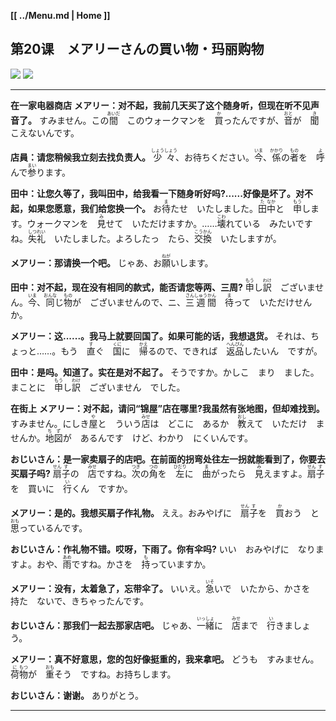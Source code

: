 **[[ ../Menu.md | Home ]]**
## 第20课　メアリーさんの買い物・玛丽购物
![](src/20-1.PNG)
![](src/20-2.PNG)

---

**在一家电器商店**
**メアリー：对不起，我前几天买了这个随身听，但现在听不见声音了。**
すみません。この<ruby>間<rp>(</rp><rt>あいだ</rt><rp>)</rp></ruby>　このウォークマンを　<ruby>買<rp>(</rp><rt>か</rt><rp>)</rp></ruby>ったんですが、<ruby>音<rp>(</rp><rt>おと</rt><rp>)</rp></ruby>が　<ruby>聞<rp>(</rp><rt>き</rt><rp>)</rp></ruby>こえないんです。

**店員：请您稍候我立刻去找负责人。**
<ruby>少<rp>(</rp><rt>しょう</rt><rp>)</rp></ruby><ruby>々<rp>(</rp><rt>しょう</rt><rp>)</rp></ruby>、お待ちください。<ruby>今<rp>(</rp><rt>いま</rt><rp>)</rp></ruby>、<ruby>係<rp>(</rp><rt>かかり</rt><rp>)</rp></ruby>の<ruby>者<rp>(</rp><rt>もの</rt><rp>)</rp></ruby>を　<ruby>呼<rp>(</rp><rt>よ</rt><rp>)</rp></ruby>んで<ruby>参<rp>(</rp><rt>まい</rt><rp>)</rp></ruby>ります。

**田中：让您久等了，我叫田中，给我看一下随身听好吗?......好像是坏了。对不起，如果您愿意，我们给您换一个。**
お<ruby>待<rp>(</rp><rt>ま</rt><rp>)</rp></ruby>たせ　いたしました。<ruby>田<rp>(</rp><rt>た</rt><rp>)</rp></ruby><ruby>中<rp>(</rp><rt>なか</rt><rp>)</rp></ruby>と　<ruby>申<rp>(</rp><rt>もう</rt><rp>)</rp></ruby>します。ウォークマンを　<ruby>見<rp>(</rp><rt>み</rt><rp>)</rp></ruby>せて　いただけますか。……<ruby>壊<rp>(</rp><rt>こわ</rt><rp>)</rp></ruby>れている　みたいですね。<ruby>失<rp>(</rp><rt>しつ</rt><rp>)</rp></ruby><ruby>礼<rp>(</rp><rt>れい</rt><rp>)</rp></ruby>　いたしました。よろしたっ　たら、<ruby>交<rp>(</rp><rt>こう</rt><rp>)</rp></ruby><ruby>換<rp>(</rp><rt>かん</rt><rp>)</rp></ruby>　いたしますが。

**メアリー：那请换一个吧。**
じゃあ、お<ruby>願<rp>(</rp><rt>ねが</rt><rp>)</rp></ruby>いします。

**田中：对不起，现在没有相同的款式，能否请您等两、三周?**
<ruby>申<rp>(</rp><rt>もう</rt><rp>)</rp></ruby>し<ruby>訳<rp>(</rp><rt>わけ</rt><rp>)</rp></ruby>　ございません。<ruby>今<rp>(</rp><rt>いま</rt><rp>)</rp></ruby>、<ruby>同<rp>(</rp><rt>おんな</rt><rp>)</rp></ruby>じ<ruby>物<rp>(</rp><rt>もの</rt><rp>)</rp></ruby>が　ございませんので、ニ、<ruby>三<rp>(</rp><rt>さん</rt><rp>)</rp></ruby><ruby>週<rp>(</rp><rt>しゅう</rt><rp>)</rp></ruby><ruby>間<rp>(</rp><rt>かん</rt><rp>)</rp></ruby>　<ruby>待<rp>(</rp><rt>ま</rt><rp>)</rp></ruby>って　いただけせんか。

**メアリー：这......。我马上就要回国了。如果可能的话，我想退货。**
それは、ちょっと……。もう　<ruby>直<rp>(</rp><rt>す</rt><rp>)</rp></ruby>ぐ　<ruby>国<rp>(</rp><rt>くに</rt><rp>)</rp></ruby>に　<ruby>帰<rp>(</rp><rt>かえ</rt><rp>)</rp></ruby>るので、できれば　<ruby>返<rp>(</rp><rt>へん</rt><rp>)</rp></ruby><ruby>品<rp>(</rp><rt>ぴん</rt><rp>)</rp></ruby>したいん　ですが。

**田中：是吗。知道了。实在是对不起了。**
そうですか。かしこ　まり　ました。まことに　<ruby>申<rp>(</rp><rt>もう</rt><rp>)</rp></ruby>し<ruby>訳<rp>(</rp><rt>わけ</rt><rp>)</rp></ruby>　ございません　でした。

**在街上**
**メアリー：对不起，请问“锦屋”店在哪里?我虽然有张地图，但却难找到。**
すみません。にしき<ruby>屋<rp>(</rp><rt>や</rt><rp>)</rp></ruby>と　ういう<ruby>店<rp>(</rp><rt>みせ</rt><rp>)</rp></ruby>は　どこに　あるか　<ruby>教<rp>(</rp><rt>おし</rt><rp>)</rp></ruby>えて　いただけ　ませんか。<ruby>地<rp>(</rp><rt>ち</rt><rp>)</rp></ruby><ruby>図<rp>(</rp><rt>ず</rt><rp>)</rp></ruby>が　あるんです　けど、わかり　にくいんです。

**おじいさん：是一家卖扇子的店吧。在前面的拐弯处往左一拐就能看到了，你要去买扇子吗?**
<ruby>扇<rp>(</rp><rt>せん</rt><rp>)</rp></ruby><ruby>子<rp>(</rp><rt>す</rt><rp>)</rp></ruby>の　<ruby>店<rp>(</rp><rt>みせ</rt><rp>)</rp></ruby>ですね。<ruby>次<rp>(</rp><rt>つぎ</rt><rp>)</rp></ruby>の<ruby>角<rp>(</rp><rt>つの</rt><rp>)</rp></ruby>を　<ruby>左<rp>(</rp><rt>ひだり</rt><rp>)</rp></ruby>に　<ruby>曲<rp>(</rp><rt>ま</rt><rp>)</rp></ruby>がったら　<ruby>見<rp>(</rp><rt>み</rt><rp>)</rp></ruby>えますよ。<ruby>扇<rp>(</rp><rt>せん</rt><rp>)</rp></ruby><ruby>子<rp>(</rp><rt>す</rt><rp>)</rp></ruby>を　買いに　<ruby>行<rp>(</rp><rt>い</rt><rp>)</rp></ruby>くん　ですか。

**メアリー：是的。我想买扇子作礼物。**
ええ。おみやげに　<ruby>扇<rp>(</rp><rt>せん</rt><rp>)</rp></ruby><ruby>子<rp>(</rp><rt>す</rt><rp>)</rp></ruby>を　<ruby>買<rp>(</rp><rt>か</rt><rp>)</rp></ruby>おう　と<ruby>思<rp>(</rp><rt>おも</rt><rp>)</rp></ruby>っているんです。

**おじいさん：作礼物不错。哎呀，下雨了。你有伞吗?**
いい　おみやげに　なりますよ。おや、<ruby>雨<rp>(</rp><rt>あめ</rt><rp>)</rp></ruby>ですね。かさを　<ruby>持<rp>(</rp><rt>も</rt><rp>)</rp></ruby>っていますか。

**メアリー：没有，太着急了，忘带伞了。**
いいえ。<ruby>急<rp>(</rp><rt>いそ</rt><rp>)</rp></ruby>いで　いたから、かさを　持た　ないで、きちゃったんです。

**おじいさん：那我们一起去那家店吧。**
じゃあ、<ruby>一<rp>(</rp><rt>いっ</rt><rp>)</rp></ruby><ruby>緒<rp>(</rp><rt>しょ</rt><rp>)</rp></ruby>に　<ruby>店<rp>(</rp><rt>みせ</rt><rp>)</rp></ruby>まで　<ruby>行<rp>(</rp><rt>い</rt><rp>)</rp></ruby>きましょう。

**メアリー：真不好意思，您的包好像挺重的，我来拿吧。**
どうも　すみません。<ruby>荷<rp>(</rp><rt>に</rt><rp>)</rp></ruby><ruby>物<rp>(</rp><rt>もつ</rt><rp>)</rp></ruby>が　<ruby>重<rp>(</rp><rt>おも</rt><rp>)</rp></ruby>そう　ですね。お持ちします。

**おじいさん：谢谢。**
ありがとう。

---
